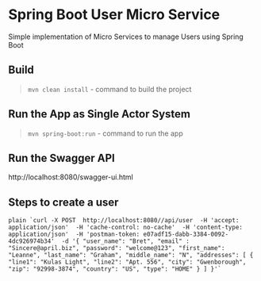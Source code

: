 # Spring Boot User Micro Service

Simple implementation of Micro Services to manage Users using Spring Boot

## Build

> `mvn clean install`  - command to build the project


## Run the App as Single Actor System

> `mvn spring-boot:run` - command to run the app

## Run the Swagger API

http://localhost:8080/swagger-ui.html

## Steps to create a user

```plain `curl -X POST  http://localhost:8080//api/user  -H 'accept: application/json'  -H 'cache-control: no-cache'  -H 'content-type: application/json'  -H 'postman-token: e07adf15-dabb-3384-0092-4dc926974b34'  -d '{ "user_name": "Bret", "email" : "Sincere@april.biz", "password": "welcome@123", "first_name": "Leanne", "last_name": "Graham", "middle_name": "N", "addresses": [ { "line1": "Kulas Light", "line2": "Apt. 556", "city": "Gwenborough", "zip": "92998-3874", "country": "US", "type": "HOME" } ] }'` ```


